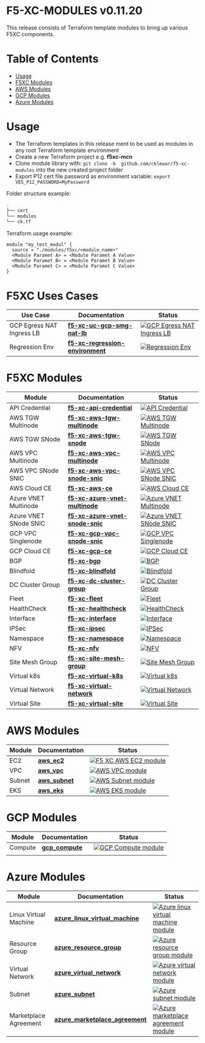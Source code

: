 # F5-XC-MODULES v0.11.20

This release consists of Terraform template modules to bring up various F5XC components.

# Table of Contents

- [Usage](#usage)
- [F5XC Modules](#f5xc-modules)
- [AWS Modules](#aws-modules)
- [GCP Modules](#gcp-modules)
- [Azure Modules](#azure-modules)

# Usage

- The Terraform templates in this release ment to be used as modules in any root Terraform template environment
- Create a new Terraform project e.g. __f5xc-mcn__
- Clone module library with: `git clone -b  github.com/cklewar/f5-xc-modules` into the new created project folder
- Export P12 cert file password as environment variable: `export VES_P12_PASSWORD=MyPassword`

Folder structure example:

```bash
.
├── cert
└── modules
└── ck.tf
```

Terraform usage example:

```hcl
module "my_test_modul" {
  source = "./modules/f5xc/<module_name>"
  <Module Paramet A> = <Module Paramet A Value>
  <Module Paramet B> = <Module Paramet B Value>
  <Module Paramet C> = <Module Paramet C Value>
}
```

# F5XC Uses Cases

| Use Case                | Documentation               | Status                                                                                                                                                                                                                                                                          |
|-------------------------|-----------------------------|---------------------------------------------------------------------------------------------------------------------------------------------------------------------------------------------------------------------------------------------------------------------------------|
| GCP Egress NAT Ingress LB | **[f5-xc-uc-gcp-smg-nat-lb](https://github.com/cklewar/f5-xc-uc-gcp-smg-nat-lb)** | [![GCP Egress NAT Ingress LB](https://github.com/cklewar/f5-xc-uc-gcp-smg-nat-lb/actions/workflows/module_v0_11_18.yml/badge.svg?branch=0.11.18)](https://github.com/cklewar/f5-xc-uc-gcp-smg-nat-lb/actions/workflows/module_v0_11_18.yml) |
| Regression Env | **[f5-xc-regression-environment](https://github.com/cklewar/f5-xc-regression-environment)** | [![Regression Env](https://github.com/cklewar/f5-xc-regression-environment/actions/workflows/module_v0_11_18.yml/badge.svg?branch=0.11.18)](https://github.com/cklewar/f5-xc-regression-environment/actions/workflows/module_v0_11_18.yml) |

# F5XC Modules

| Module                             | Documentation         | Status                                                                                                                                         |
|------------------------------------|-----------------------|------------------------------------------------------------------------------------------------------------------------------------------------|
| API Credential | **[f5-xc-api-credential](https://github.com/cklewar/f5-xc-api-credential)** | [![API Credential](https://github.com/cklewar/f5-xc-api-credential/actions/workflows/module_v0_11_20_yml/badge.svg?branch=0.11.20)](https://github.com/cklewar/f5-xc-api-credential/actions/workflows/module_v0_11_20_yml) |
| AWS TGW Multinode | **[f5-xc-aws-tgw-multinode](https://github.com/cklewar/f5-xc-aws-tgw-multinode)** | [![AWS TGW Multinode](https://github.com/cklewar/f5-xc-aws-tgw-multinode/actions/workflows/.gitlab-ci.yml/badge.svg?branch=0.11.20)](https://github.com/cklewar/f5-xc-aws-tgw-multinode/actions/workflows/.gitlab-ci.yml) |
| AWS TGW SNode | **[f5-xc-aws-tgw-snode](https://github.com/cklewar/f5-xc-aws-tgw-snode)** | [![AWS TGW SNode](https://github.com/cklewar/f5-xc-aws-tgw-snode/actions/workflows/.gitlab-ci.yml/badge.svg?branch=0.11.20)](https://github.com/cklewar/f5-xc-aws-tgw-snode/actions/workflows/.gitlab-ci.yml) |
| AWS VPC Multinode | **[f5-xc-aws-vpc-multinode](https://github.com/cklewar/f5-xc-aws-vpc-multinode)** | [![AWS VPC Multinode](https://github.com/cklewar/f5-xc-aws-vpc-multinode/actions/workflows/.gitlab-ci.yml/badge.svg?branch=0.11.20)](https://github.com/cklewar/f5-xc-aws-vpc-multinode/actions/workflows/.gitlab-ci.yml) |
| AWS VPC SNode SNIC | **[f5-xc-aws-vpc-snode-snic](https://github.com/cklewar/f5-xc-aws-vpc-snode-snic)** | [![AWS VPC SNode SNIC](https://github.com/cklewar/f5-xc-aws-vpc-snode-snic/actions/workflows/.gitlab-ci.yml/badge.svg?branch=0.11.20)](https://github.com/cklewar/f5-xc-aws-vpc-snode-snic/actions/workflows/.gitlab-ci.yml) |
| AWS Cloud CE | **[f5-xc-aws-ce](https://github.com/cklewar/f5-xc-aws-ce)** | [![AWS Cloud CE](https://github.com/cklewar/f5-xc-aws-ce/actions/workflows/.gitlab-ci.yml/badge.svg?branch=0.11.20)](https://github.com/cklewar/f5-xc-aws-ce/actions/workflows/.gitlab-ci.yml) |
| Azure VNET Multinode | **[f5-xc-azure-vnet-multinode](https://github.com/cklewar/f5-xc-azure-vnet-multinode)** | [![Azure VNET Multinode](https://github.com/cklewar/f5-xc-azure-vnet-multinode/actions/workflows/.gitlab-ci.yml/badge.svg?branch=0.11.20)](https://github.com/cklewar/f5-xc-azure-vnet-multinode/actions/workflows/.gitlab-ci.yml) |
| Azure VNET SNode SNIC | **[f5-xc-azure-vnet-snode-snic](https://github.com/cklewar/f5-xc-azure-vnet-snode-snic)** | [![Azure VNET SNode SNIC](https://github.com/cklewar/f5-xc-azure-vnet-snode-snic/actions/workflows/.gitlab-ci.yml/badge.svg?branch=0.11.20)](https://github.com/cklewar/f5-xc-azure-vnet-snode-snic/actions/workflows/.gitlab-ci.yml) |
| GCP VPC Singlenode | **[f5-xc-gcp-vpc-snode-snic](https://github.com/cklewar/f5-xc-gcp-vpc-snode-snic)** | [![GCP VPC Singlenode](https://github.com/cklewar/f5-xc-gcp-vpc-snode-snic/actions/workflows/.gitlab-ci.yml/badge.svg?branch=0.11.20)](https://github.com/cklewar/f5-xc-gcp-vpc-snode-snic/actions/workflows/.gitlab-ci.yml) |
| GCP Cloud CE | **[f5-xc-gcp-ce](https://github.com/cklewar/f5-xc-gcp-ce)** | [![GCP Cloud CE](https://github.com/cklewar/f5-xc-gcp-ce/actions/workflows/.gitlab-ci.yml/badge.svg?branch=0.11.20)](https://github.com/cklewar/f5-xc-gcp-ce/actions/workflows/.gitlab-ci.yml) |
| BGP | **[f5-xc-bgp](https://github.com/cklewar/f5-xc-bgp)** | [![BGP](https://github.com/cklewar/f5-xc-bgp/actions/workflows/.gitlab-ci.yml/badge.svg?branch=0.11.20)](https://github.com/cklewar/f5-xc-bgp/actions/workflows/.gitlab-ci.yml) |
| Blindfold | **[f5-xc-blindfold](https://github.com/cklewar/f5-xc-blindfold)** | [![Blindfold](https://github.com/cklewar/f5-xc-blindfold/actions/workflows/.gitlab-ci.yml/badge.svg?branch=0.11.20)](https://github.com/cklewar/f5-xc-blindfold/actions/workflows/.gitlab-ci.yml) |
| DC Cluster Group | **[f5-xc-dc-cluster-group](https://github.com/cklewar/f5-xc-dc-cluster-group)** | [![DC Cluster Group](https://github.com/cklewar/f5-xc-dc-cluster-group/actions/workflows/.gitlab-ci.yml/badge.svg?branch=0.11.20)](https://github.com/cklewar/f5-xc-dc-cluster-group/actions/workflows/.gitlab-ci.yml) |
| Fleet | **[f5-xc-fleet](https://github.com/cklewar/f5-xc-fleet)** | [![Fleet](https://github.com/cklewar/f5-xc-fleet/actions/workflows/.gitlab-ci.yml/badge.svg?branch=0.11.20)](https://github.com/cklewar/f5-xc-fleet/actions/workflows/.gitlab-ci.yml) |
| HealthCheck | **[f5-xc-healthcheck](https://github.com/cklewar/f5-xc-healthcheck)** | [![HealthCheck](https://github.com/cklewar/f5-xc-healthcheck/actions/workflows/.gitlab-ci.yml/badge.svg?branch=0.11.20)](https://github.com/cklewar/f5-xc-healthcheck/actions/workflows/.gitlab-ci.yml) |
| Interface | **[f5-xc-interface](https://github.com/cklewar/f5-xc-interface)** | [![Interface](https://github.com/cklewar/f5-xc-interface/actions/workflows/.gitlab-ci.yml/badge.svg?branch=0.11.20)](https://github.com/cklewar/f5-xc-interface/actions/workflows/.gitlab-ci.yml) |
| IPSec | **[f5-xc-ipsec](https://github.com/cklewar/f5-xc-ipsec)** | [![IPSec](https://github.com/cklewar/f5-xc-ipsec/actions/workflows/.gitlab-ci.yml/badge.svg?branch=0.11.20)](https://github.com/cklewar/f5-xc-ipsec/actions/workflows/.gitlab-ci.yml) |
| Namespace | **[f5-xc-namespace](https://github.com/cklewar/f5-xc-namespace)** | [![Namespace](https://github.com/cklewar/f5-xc-namespace/actions/workflows/.gitlab-ci.yml/badge.svg?branch=0.11.20)](https://github.com/cklewar/f5-xc-namespace/actions/workflows/.gitlab-ci.yml) |
| NFV | **[f5-xc-nfv](https://github.com/cklewar/f5-xc-nfv)** | [![NFV](https://github.com/cklewar/f5-xc-nfv/actions/workflows/.gitlab-ci.yml/badge.svg?branch=0.11.20)](https://github.com/cklewar/f5-xc-nfv/actions/workflows/.gitlab-ci.yml) |
| Site Mesh Group | **[f5-xc-site-mesh-group](https://github.com/cklewar/f5-xc-site-mesh-group)** | [![Site Mesh Group](https://github.com/cklewar/f5-xc-site-mesh-group/actions/workflows/.gitlab-ci.yml/badge.svg?branch=0.11.20)](https://github.com/cklewar/f5-xc-site-mesh-group/actions/workflows/.gitlab-ci.yml) |
| Virtual k8s | **[f5-xc-virtual-k8s](https://github.com/cklewar/f5-xc-virtual-k8s)** | [![Virtual k8s](https://github.com/cklewar/f5-xc-virtual-k8s/actions/workflows/.gitlab-ci.yml/badge.svg?branch=0.11.20)](https://github.com/cklewar/f5-xc-virtual-k8s/actions/workflows/.gitlab-ci.yml) |
| Virtual Network | **[f5-xc-virtual-network](https://github.com/cklewar/f5-xc-virtual-network)** | [![Virtual Network](https://github.com/cklewar/f5-xc-virtual-network/actions/workflows/.gitlab-ci.yml/badge.svg?branch=0.11.20)](https://github.com/cklewar/f5-xc-virtual-network/actions/workflows/.gitlab-ci.yml) |
| Virtual Site | **[f5-xc-virtual-site](https://github.com/cklewar/f5-xc-virtual-site)** | [![Virtual Site](https://github.com/cklewar/f5-xc-virtual-site/actions/workflows/.gitlab-ci.yml/badge.svg?branch=0.11.20)](https://github.com/cklewar/f5-xc-virtual-site/actions/workflows/.gitlab-ci.yml) |

# AWS Modules

| Module | Documentation                                           | Status                                                                                                                                                                                          |
|--------|---------------------------------------------------------|-------------------------------------------------------------------------------------------------------------------------------------------------------------------------------------------------|
| EC2    | **[aws_ec2](https://github.com/cklewar/aws-ec2)**       | [![F5 XC AWS EC2 module](https://github.com/cklewar/aws-ec2/actions/workflows/module_test.yml/badge.svg?release=0.11.16)](https://github.com/cklewar/aws-ec2/actions/workflows/module_test.yml)  |
| VPC    | **[aws_vpc](https://github.com/cklewar/aws-vpc)**       | [![AWS VPC module](https://github.com/cklewar/aws-vpc/actions/workflows/module_test.yml/badge.svg)](https://github.com/cklewar/aws-vpc/actions/workflows/module_test.yml)                       |
| Subnet | **[aws_subnet](https://github.com/cklewar/aws-subnet)** | [![AWS Subnet module](https://github.com/cklewar/aws-subnets/actions/workflows/module_test.yml/badge.svg)](https://github.com/cklewar/aws-subnets/actions/workflows/module_test.yml)            |
| EKS    | **[aws_eks](https://github.com/cklewar/aws-eks)**       | [![AWS EKS module](https://github.com/cklewar/aws-eks/actions/workflows/module_test.yml/badge.svg?release=main)](https://github.com/cklewar/aws-eks/actions/workflows/module_test.yml)           |

# GCP Modules

| Module  | Documentation                                              | Status                                                                                                                                                                                             |
|---------|------------------------------------------------------------|----------------------------------------------------------------------------------------------------------------------------------------------------------------------------------------------------|
| Compute | **[gcp_compute](https://github.com/cklewar/gcp-compute/)** | [![GCP Compute module](https://github.com/cklewar/gcp-compute/actions/workflows/module_test.yml/badge.svg?release=main)](https://github.com/cklewar/gcp-compute/actions/workflows/module_test.yml)  |
|         |                                                            |                                                                                                                                                                                                    |

# Azure Modules

| Module                | Documentation                                                                              | Status                                                                                                                                                                                                                                            |
|-----------------------|--------------------------------------------------------------------------------------------|---------------------------------------------------------------------------------------------------------------------------------------------------------------------------------------------------------------------------------------------------|
| Linux Virtual Machine | **[azure_linux_virtual_machine](https://github.com/cklewar/azure-linux-virtual-machine/)** | [![Azure linux virtual machine module](https://github.com/cklewar/azure-linux-virtual-machine/actions/workflows/module_test.yml/badge.svg?release=main)](https://github.com/cklewar/azure-linux-virtual-machine/actions/workflows/module_test.yml) |
| Resource Group        | **[azure_resource_group](https://github.com/cklewar/azure-resource-group )**               | [![Azure resource group module](https://github.com/cklewar/azure-resource-group/actions/workflows/module_test.yml/badge.svg?release=main)](https://github.com/cklewar/azure-resource-group/actions/workflows/module_test.yml)                      |
| Virtual Network       | **[azure_virtual_network](https://github.com/cklewar/azure-virtual-network/)**             | [![Azure virtual network module](https://github.com/cklewar/azure-virtual-network/actions/workflows/module_test.yml/badge.svg?release=main)](https://github.com/cklewar/azure-virtual-network/actions/workflows/module_test.yml)                   |
| Subnet                | **[azure_subnet](https://github.com/cklewar/azure-subnet )**                               | [![Azure subnet module](https://github.com/cklewar/azure-subnet/actions/workflows/module_test.yml/badge.svg?release=main)](https://github.com/cklewar/azure-subnet/actions/workflows/module_test.yml)                                              |
| Marketplace Agreement | **[azure_marketplace_agreement](https://github.com/cklewar/azure-marketplace-agreement/)** | [![Azure marketplace agreement module](https://github.com/cklewar/azure-marketplace-agreement/actions/workflows/module_test.yml/badge.svg)](https://github.com/cklewar/azure-marketplace-agreement/actions/workflows/module_test.yml)             |